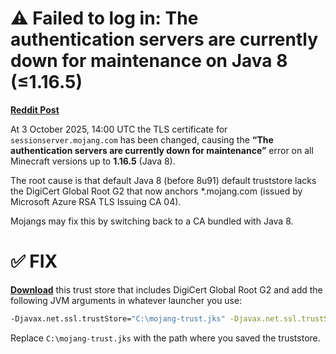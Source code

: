 # ⚠️ Failed to log in: The authentication servers are currently down for maintenance on Java 8 (≤1.16.5)

[**Reddit Post**](https://www.reddit.com/r/Minecraft/comments/1nxagcd/fix_the_authentication_servers_are_currently_down/)

At 3 October 2025, 14:00 UTC the TLS certificate for `sessionserver.mojang.com` has been changed, causing the **“The authentication servers are currently down for maintenance”** error on all Minecraft versions up to **1.16.5** (Java 8).

The root cause is that default Java 8 (before 8u91) default truststore lacks the DigiCert Global Root G2 that now anchors *.mojang.com (issued by Microsoft Azure RSA TLS Issuing CA 04).

Mojangs may fix this by switching back to a CA bundled with Java 8.

# ✅ FIX

[**Download**](https://github.com/caunt/Mojang-TrustStore/raw/refs/heads/main/mojang-trust.jks) this trust store that includes DigiCert Global Root G2 and add the following JVM arguments in whatever launcher you use:

```bash
-Djavax.net.ssl.trustStore="C:\mojang-trust.jks" -Djavax.net.ssl.trustStorePassword=changeit -Djdk.tls.client.protocols=TLSv1.2
```

Replace `C:\mojang-trust.jks` with the path where you saved the truststore.
